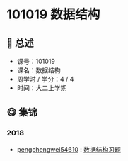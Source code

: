 # 101019 数据结构

## :rocket: 总述

* 课号：101019
* 课名：数据结构
* 周学时 / 学分：4 / 4
* 时间：大二上学期

## :yum: 集锦

### 2018

* [pengchengwei54610](https://github.com/pengchengwei54610) : [数据结构习题](https://github.com/pengchengwei54610/datastructure)